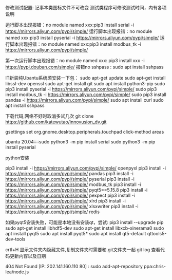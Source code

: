 修改测试配置:
记事本类图标文件不可改变
测试类程序可修改测试时间，内有各项说明


运行脚本出现报错：no module named xxx:pip3 install serial -i https://mirrors.aliyun.com/pypi/simple/
运行脚本出现报错：no module named xxx:pip3 install pyserial -i https://mirrors.aliyun.com/pypi/simple/
运行脚本出现报错：no module named xxx:pip3 install modbus_tk -i https://mirrors.aliyun.com/pypi/simple/

第一次运行脚本出现报错：no module named xxx:    pip3 install xxx  -i https://pypi.douban.com/simple/
报错no sshpass : sudo apt install sshpass




IT新装纯Ubantu系统须安装一下包：
 sudo apt-get update
 sudo apt-get install libssl-dev openssl
 sudo apt-get install git
 sudo apt install python3-pip
 sudo pip3 install pyserial -i https://mirrors.aliyun.com/pypi/simple/
 sudo pip3 install modbus_tk -i https://mirrors.aliyun.com/pypi/simple/
 sudo pip3 install pandas -i https://mirrors.aliyun.com/pypi/simple/
 sudo apt install curl
 sudo apt install sshpass

 
 下载代码,网络不好时取消多试几次
 git clone https://github.com/katewutao/innovusion_dv.git       


gsettings set org.gnome.desktop.peripherals.touchpad click-method areas

ubantu 20.04::::sudo python3 -m pip install serial   sudo python3 -m pip install pyserial


python安装

pip3 install -i https://mirrors.aliyun.com/pypi/simple/ openpyxl
pip3 install -i https://mirrors.aliyun.com/pypi/simple/ pandas
pip3 install -i https://mirrors.aliyun.com/pypi/simple/ pyserial
pip3 install -i https://mirrors.aliyun.com/pypi/simple/ modbus_tk
pip3 install -i https://mirrors.aliyun.com/pypi/simple/ pyqt5==5.15.8
pip3 install -i https://mirrors.aliyun.com/pypi/simple/ pexpect
pip3 install -i https://mirrors.aliyun.com/pypi/simple/ xlrd
pip3 install -i https://mirrors.aliyun.com/pypi/simple/ xlsxwriter
pip3 install -i https://mirrors.aliyun.com/pypi/simple/ redis


如果pyqt5安装失败，可能是本地没有安装qt，尝试:
pip3 install --upgrade pip
sudo apt-get install libhdf5-dev
sudo apt-get install libxcb-xinerama0
sudo apt install pyqt5
sudo apt install pyqt5*
sudo apt install qt5-default qttools5-dev-tools

crtl+H 显示文件夹内隐藏文件,复制文件夹时需要和.git文件夹一起
git log 查看代码更新内容以及日期


404  Not Found [IP: 202.141.160.110 80]  :    sudo add-apt-repository ppa:chris-lea/node.js